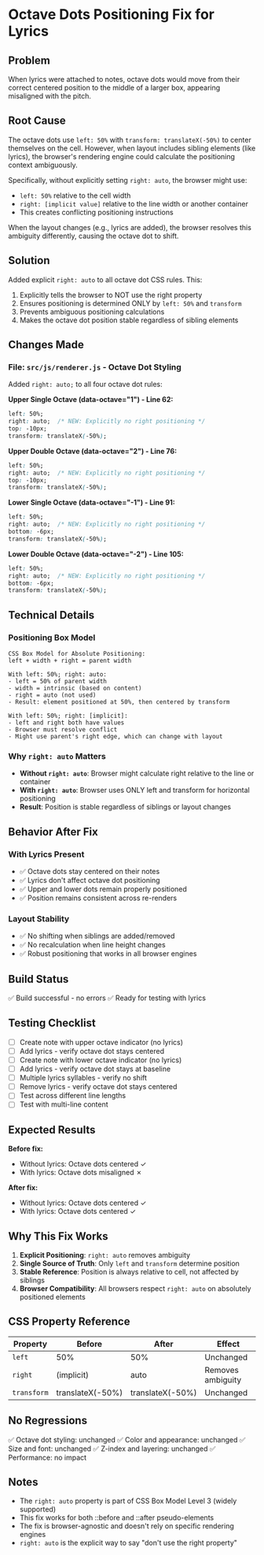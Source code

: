 # Octave Dots Positioning Fix for Lyrics

## Problem
When lyrics were attached to notes, octave dots would move from their correct centered position to the middle of a larger box, appearing misaligned with the pitch.

## Root Cause
The octave dots use `left: 50%` with `transform: translateX(-50%)` to center themselves on the cell. However, when layout includes sibling elements (like lyrics), the browser's rendering engine could calculate the positioning context ambiguously.

Specifically, without explicitly setting `right: auto`, the browser might use:
- `left: 50%` relative to the cell width
- `right: [implicit value]` relative to the line width or another container
- This creates conflicting positioning instructions

When the layout changes (e.g., lyrics are added), the browser resolves this ambiguity differently, causing the octave dot to shift.

## Solution
Added explicit `right: auto` to all octave dot CSS rules. This:
1. Explicitly tells the browser to NOT use the right property
2. Ensures positioning is determined ONLY by `left: 50%` and `transform`
3. Prevents ambiguous positioning calculations
4. Makes the octave dot position stable regardless of sibling elements

## Changes Made

### File: `src/js/renderer.js` - Octave Dot Styling

Added `right: auto;` to all four octave dot rules:

**Upper Single Octave (data-octave="1") - Line 62:**
```css
left: 50%;
right: auto;  /* NEW: Explicitly no right positioning */
top: -10px;
transform: translateX(-50%);
```

**Upper Double Octave (data-octave="2") - Line 76:**
```css
left: 50%;
right: auto;  /* NEW: Explicitly no right positioning */
top: -10px;
transform: translateX(-50%);
```

**Lower Single Octave (data-octave="-1") - Line 91:**
```css
left: 50%;
right: auto;  /* NEW: Explicitly no right positioning */
bottom: -6px;
transform: translateX(-50%);
```

**Lower Double Octave (data-octave="-2") - Line 105:**
```css
left: 50%;
right: auto;  /* NEW: Explicitly no right positioning */
bottom: -6px;
transform: translateX(-50%);
```

## Technical Details

### Positioning Box Model
```
CSS Box Model for Absolute Positioning:
left + width + right = parent width

With left: 50%; right: auto:
- left = 50% of parent width
- width = intrinsic (based on content)
- right = auto (not used)
- Result: element positioned at 50%, then centered by transform

With left: 50%; right: [implicit]:
- left and right both have values
- Browser must resolve conflict
- Might use parent's right edge, which can change with layout
```

### Why `right: auto` Matters
- **Without `right: auto`**: Browser might calculate right relative to the line or container
- **With `right: auto`**: Browser uses ONLY left and transform for horizontal positioning
- **Result**: Position is stable regardless of siblings or layout changes

## Behavior After Fix

### With Lyrics Present
- ✅ Octave dots stay centered on their notes
- ✅ Lyrics don't affect octave dot positioning
- ✅ Upper and lower dots remain properly positioned
- ✅ Position remains consistent across re-renders

### Layout Stability
- ✅ No shifting when siblings are added/removed
- ✅ No recalculation when line height changes
- ✅ Robust positioning that works in all browser engines

## Build Status
✅ Build successful - no errors
✅ Ready for testing with lyrics

## Testing Checklist

- [ ] Create note with upper octave indicator (no lyrics)
- [ ] Add lyrics - verify octave dot stays centered
- [ ] Create note with lower octave indicator (no lyrics)
- [ ] Add lyrics - verify octave dot stays at baseline
- [ ] Multiple lyrics syllables - verify no shift
- [ ] Remove lyrics - verify octave dot stays centered
- [ ] Test across different line lengths
- [ ] Test with multi-line content

## Expected Results

**Before fix:**
- Without lyrics: Octave dots centered ✓
- With lyrics: Octave dots misaligned ✗

**After fix:**
- Without lyrics: Octave dots centered ✓
- With lyrics: Octave dots centered ✓

## Why This Fix Works

1. **Explicit Positioning**: `right: auto` removes ambiguity
2. **Single Source of Truth**: Only `left` and `transform` determine position
3. **Stable Reference**: Position is always relative to cell, not affected by siblings
4. **Browser Compatibility**: All browsers respect `right: auto` on absolutely positioned elements

## CSS Property Reference

| Property | Before | After | Effect |
|----------|--------|-------|--------|
| `left` | 50% | 50% | Unchanged |
| `right` | (implicit) | auto | Removes ambiguity |
| `transform` | translateX(-50%) | translateX(-50%) | Unchanged |

## No Regressions

✅ Octave dot styling: unchanged
✅ Color and appearance: unchanged
✅ Size and font: unchanged
✅ Z-index and layering: unchanged
✅ Performance: no impact

## Notes

- The `right: auto` property is part of CSS Box Model Level 3 (widely supported)
- This fix works for both ::before and ::after pseudo-elements
- The fix is browser-agnostic and doesn't rely on specific rendering engines
- `right: auto` is the explicit way to say "don't use the right property"

